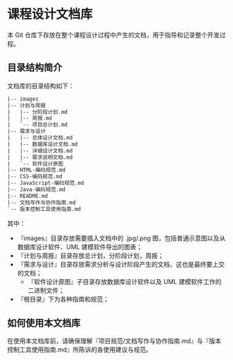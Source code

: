 # 课程设计文档库

本 Git 仓库下存放在整个课程设计过程中产生的文档，用于指导和记录整个开发过程。

## 目录结构简介

文档库的目录结构如下：

```HTML
|-- images
|-- 计划与周报
|   |-- 分阶段计划.md
|   |-- 周报.md
|   `-- 项目总计划.md
|-- 需求与设计
|   |-- 总体设计文档.md
|   |-- 数据库设计文档.md
|   |-- 详细设计文档.md
|   |-- 需求说明文档.md
|   `-- 软件设计原图
|-- HTML-编码规范.md
|-- CSS-编码规范.md
|-- JavaScript-编码规范.md
|-- Java-编码规范.md
|-- README.md
|-- 文档写作与协作指南.md
`-- 版本控制工具使用指南.md
```

其中：

- 『images』目录存放需要插入文档中的 .jpg/.png 图，包括普通示意图以及从数据库设计软件、UML 建模软件导出的图表；
- 『计划与周报』目录存放总计划，分阶段计划，周报；
- 『需求与设计』目录存放需求分析与设计阶段产生的文档，这也是最终要上交的文档；
  - 『软件设计原图』子目录存放数据库设计软件以及 UML 建模软件工作的二进制文件；
- 『根目录』下为各种指南和规范；

## 如何使用本文档库

在使用本文档库前，请确保理解『项目规范/文档写作与协作指南.md』与『版本控制工具使用指南.md』所陈诉的各使用建议与规范。
